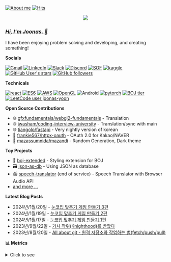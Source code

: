 [![About me](https://img.shields.io/badge/joonas.io-394f35?style=flat&link=https://www.joonas.io)](https://www.joonas.io) [![Hits](https://hits.seeyoufarm.com/api/count/incr/badge.svg?url=https%3A%2F%2Fgithub.com%2Fjoonas-yoon%2Fhit-counter)](https://hits.seeyoufarm.com)

<div align="center">
  <a href="http://joonas.io">
    <img src="https://gist.githubusercontent.com/joonas-yoon/9748a2dcd55ece44ce23af6e87198e20/raw/033f5ecaf13e623001bddf7a19464fcb2ab55174/animate-logo.svg" width=512>
  </a>
</div>

### [_Hi, I'm Joonas. 👋_](#)

I have been enjoying problem solving and developing, and creating something!

**Socials**

[![Gmail](https://img.shields.io/badge/Gmail-d14836?style=flat&logo=Gmail&logoColor=white&link=mailto:joonas.yoon@gmail.com)](mailto:joonas.yoon@gmail.com)
[![LinkedIn](https://img.shields.io/badge/LinkedIn-blue?style=flat&logo=Linkedin&logoColor=white&link=https://www.linkedin.com/in/joona-yoon/)](https://www.linkedin.com/in/joona-yoon/)
[![Slack](https://img.shields.io/badge/Slack-4A154B?style=flat&logo=slack&logoColor=white)](https://joonas-yoon.slack.com)
[![Discord](https://img.shields.io/badge/Discord-5865F2?style=flat&logo=discord&logoColor=white)](https://discord.com/channels/1038687194648412160/1067864326406422669)
[![SOF](https://img.shields.io/badge/-Stackoverflow-FE7A16?style=flat&logo=stack-overflow&logoColor=white)](https://stackoverflow.com/users/13677554/joona-yoon)
[![kaggle](https://img.shields.io/badge/kaggle-20beff?style=flat&logo=kaggle&logoColor=white)](https://www.kaggle.com/joonasyoon)
[![GitHub User's stars](https://img.shields.io/github/stars/joonas-yoon?color=fafa2f&logo=github)](#)
[![GitHub followers](https://img.shields.io/github/followers/joonas-yoon?logo=github)](#)

**Technicals**

[![react](https://img.shields.io/badge/ReactJS-%2320232a.svg?style=flat&logo=react&logoColor=%2361DAFB)](#)
[![ES6](https://img.shields.io/badge/ES6-%23323330.svg?style=flat&logo=javascript&logoColor=%23F7DF1E)](#)
[![AWS](https://img.shields.io/badge/AWS-%23FF9900.svg?style=flat&logo=amazon-aws&logoColor=white)](#)
[![OpenGL](https://img.shields.io/badge/OpenGL-%23FFFFFF.svg?style=flat&logo=opengl)](#)
![Android](https://img.shields.io/badge/Android-3DDC84?style=flat&logo=android&logoColor=white)
[![pytorch](https://img.shields.io/badge/PyTorch-%23EE4C2C.svg?style=flat&logo=PyTorch&logoColor=white)](#)
[![BOJ tier](http://mazassumnida.wtf/api/mini/generate_badge?boj=joonas)](https://www.acmicpc.net/user/joonas)
[![LeetCode user joonas-yoon](https://img.shields.io/badge/dynamic/json?style=flat-square&labelColor=black&color=%23ffa116&label=LeetCode&query=solved&url=https%3A%2F%2Fleetcode-badge.vercel.app%2Fapi%2Fusers%2Fjoonas-yoon&logo=leetcode&logoColor=yellow)](https://leetcode.com/joonas-yoon/) 

**Open Source Contributions**

- 🌐 [gfxfundamentals/webgl2-fundamentals](https://github.com/gfxfundamentals/webgl2-fundamentals) - Translation
- 🌐 [jwasham/coding-interview-university](https://github.com/jwasham/coding-interview-university) - Translation/sync with main
- 🌐 [tiangolo/fastapi](https://github.com/tiangolo/fastapi) - Very nightly version of korean
- 🧙 [frankie567/httpx-oauth](https://github.com/frankie567/httpx-oauth) - OAuth 2.0 for Kakao/NAVER
- 🧙 [mazassumnida/mazandi](https://github.com/mazassumnida/mazandi) - Random Generation, Dark theme

**Toy Projects**

- 🎨 [boj-extended](https://github.com/joonas-yoon/boj-extended) - Styling extension for BOJ
- 🗃️ [json-as-db](https://github.com/joonas-yoon/json-as-db) - Using JSON as database
- 📻 [speech-translator](https://github.com/joonas-yoon/speech-translator) (end of service) - Speech Translator with Browser Audio API
- [and more ...](https://www.joonas.io/#apps)

**Latest Blog Posts**
<!-- feed start -->
- 2024년/1월/20일 - [눈코입 맞추기 게임 만들기 3편](https://blog.joonas.io/259)
- 2024년/1월/19일 - [눈코입 맞추기 게임 만들기 2편](https://blog.joonas.io/258)
- 2024년/1월/17일 - [눈코입 맞추기 게임 만들기 1편](https://blog.joonas.io/257)
- 2023년/9월/22일 - [기사 작위(Knighthood)를 받았다](https://blog.joonas.io/256)
- 2023년/8월/20일 - [All about git - 원격 저장소와 작업하는 법(fetch/push/pull)](https://blog.joonas.io/255)
<!-- feed end -->


**📊 Metrics**
<details>
<summary>Click to see</summary>

<div align="center">
  
![Metrics](./metrics.svg)

</div>

</details>
